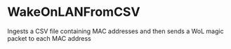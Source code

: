 # WakeOnLANFromCSV
Ingests a CSV file containing MAC addresses and then sends a WoL magic packet to each MAC address
